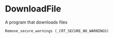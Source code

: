 # DownloadFile
A program that downloads files

```Mermaid
Remove_secure_warnings (_CRT_SECURE_NO_WARNINGS)
```
